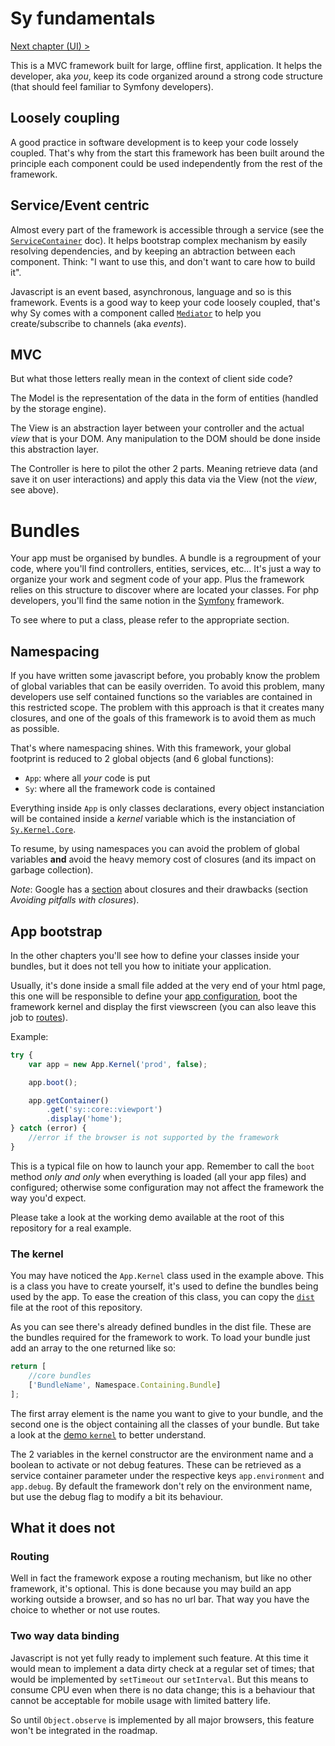 # Sy fundamentals

[Next chapter (UI) >](ui.md)

This is a MVC framework built for large, offline first, application. It helps the developer, aka *you*, keep its code organized around a strong code structure (that should feel familiar to Symfony developers).

## Loosely coupling

A good practice in software development is to keep your code lossely coupled. That's why from the start this framework has been built around the principle each component could be used independently from the rest of the framework.

## Service/Event centric

Almost every part of the framework is accessible through a service (see the [`ServiceContainer`](../Service-container.md) doc). It helps bootstrap complex mechanism by easily resolving dependencies, and by keeping an abtraction between each component. Think: "I want to use this, and don't want to care how to build it".

Javascript is an event based, asynchronous, language and so is this framework. Events is a good way to keep your code loosely coupled, that's why Sy comes with a component called [`Mediator`](../Mediator.md) to help you create/subscribe to channels (aka *events*).

## MVC

But what those letters really mean in the context of client side code?

The Model is the representation of the data in the form of entities (handled by the storage engine).

The View is an abstraction layer between your controller and the actual *view* that is your DOM. Any manipulation to the DOM should be done inside this abstraction layer.

The Controller is here to pilot the other 2 parts. Meaning retrieve data (and save it on user interactions) and apply this data via the View (not the *view*, see above).

# Bundles

Your app must be organised by bundles. A bundle is a regroupment of your code, where you'll find controllers, entities, services, etc... It's just a way to organize your work and segment code of your app. Plus the framework relies on this structure to discover where are located your classes. For php developers, you'll find the same notion in the [Symfony](http://symfony.com) framework.

To see where to put a class, please refer to the appropriate section.

## Namespacing

If you have written some javascript before, you probably know the problem of global variables that can be easily overriden. To avoid this problem, many developers use self contained functions so the variables are contained in this restricted scope. The problem with this approach is that it creates many closures, and one of the goals of this framework is to avoid them as much as possible.

That's where namespacing shines. With this framework, your global footprint is reduced to 2 global objects (and 6 global functions):

* `App`: where all *your* code is put
* `Sy`: where all the framework code is contained

Everything inside `App` is only classes declarations, every object instanciation will be contained inside a *kernel* variable which is the instanciation of [`Sy.Kernel.Core`](../../src/Kernel/Core.js).

To resume, by using namespaces you can avoid the problem of global variables **and** avoid the heavy memory cost of closures (and its impact on garbage collection).

*Note*: Google has a [section](https://developers.google.com/speed/articles/optimizing-javascript) about closures and their drawbacks (section *Avoiding pitfalls with closures*).

## App bootstrap

In the other chapters you'll see how to define your classes inside your bundles, but it does not tell you how to initiate your application.

Usually, it's done inside a small file added at the very end of your html page, this one will be responsible to define your [app configuration](config.md), boot the framework kernel and display the first viewscreen (you can also leave this job to [routes](routing.md)).

Example:
```js
try {
    var app = new App.Kernel('prod', false);

    app.boot();

    app.getContainer()
        .get('sy::core::viewport')
        .display('home');
} catch (error) {
    //error if the browser is not supported by the framework
}
```
This is a typical file on how to launch your app. Remember to call the `boot` method *only and only* when everything is loaded (all your app files) and configured; otherwise some configuration may not affect the framework the way you'd expect.

Please take a look at the working demo available at the root of this repository for a real example.

### The kernel

You may have noticed the `App.Kernel` class used in the example above. This is a class you have to create yourself, it's used to define the bundles being used by the app. To ease the creation of this class, you can copy the [`dist`](../../AppKernel.js.dist) file at the root of this repository.

As you can see there's already defined bundles in the dist file. These are the bundles required for the framework to work. To load your bundle just add an array to the one returned like so:
```js
return [
    //core bundles
    ['BundleName', Namespace.Containing.Bundle]
];
```
The first array element is the name you want to give to your bundle, and the second one is the object containing all the classes of your bundle. But take a look at the [demo `kernel`](../../demo/js/App/Kernel.js) to better understand.

The 2 variables in the kernel constructor are the environment name and a boolean to activate or not debug features. These can be retrieved as a service container parameter under the respective keys `app.environment` and `app.debug`. By default the framework don't rely on the environment name, but use the debug flag to modify a bit its behaviour.

## What it does not

### Routing

Well in fact the framework expose a routing mechanism, but like no other framework, it's optional. This is done because you may build an app working outside a browser, and so has no url bar. That way you have the choice to whether or not use routes.

### Two way data binding

Javascript is not yet fully ready to implement such feature. At this time it would mean to implement a data dirty check at a regular set of times; that would be implemented by `setTimeout` our `setInterval`. But this means to consume CPU even when there is no data change; this is a behaviour that cannot be acceptable for mobile usage with limited battery life.

So until `Object.observe` is implemented by all major browsers, this feature won't be integrated in the roadmap.